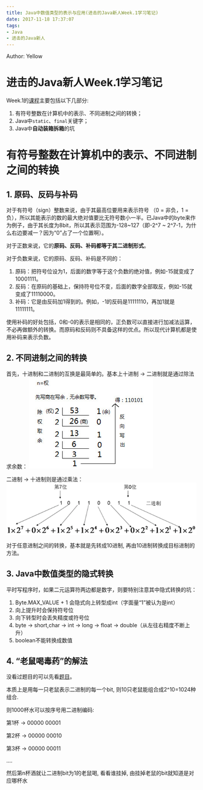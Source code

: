 ```yaml
---
title: Java中数值类型的表示与应用(进击的Java新人Week.1学习笔记)
date: 2017-11-18 17:37:07
tags:
- Java
- 进击的Java新人
---
```

Author: Yellow

# 进击的Java新人Week.1学习笔记
Week.1的[课程](https://zhuanlan.zhihu.com/p/24393775 "课程")主要包括以下几部分:
1. 有符号整数在计算机中的表示、不同进制之间的转换；
2. Java中`static`、`final`关键字；
3. Java中**自动装箱拆箱**的坑

# 有符号整数在计算机中的表示、不同进制之间的转换
## 1. 原码、反码与补码
对于有符号（sign）整数来说，由于其最高位要用来表示符号 （0 = 非负，1 = 负），所以其能表示的数的最大绝对值要比无符号数小一半。已Java中的byte来作为例子，由于其长度为8bit，所以其表示范围为-128~127（即-2^7 ~ 2^7-1，为什么右边要减一？因为“0”占了一个位置啊）。

对于正数来说，它的**原码、反码、补码都等于其二进制形式**。

对于负数来说，它的原码、反码、补码是不同的：
1. 原码：把符号位设为1，后面的数字等于这个负数的绝对值，例如-15就变成了10001111。
2. 反码：在原码的基础上，保持符号位不变，后面的数字全部取反，例如-15就变成了11110000。
3. 补码：它是由反码加1得到的。例如，-1的反码是11111110，再加1就是11111111。

使用补码的好处包括，0和-0的表示是相同的，正负数可以直接进行加减法运算，不必再做额外的转换。而原码和反码则不具备这样的优点。所以现代计算机都是使用补码来表示负数。

## 2. 不同进制之间的转换
首先，十进制和二进制的互换是最简单的。基本上十进制 -> 二进制就是通过除法求余数：
![](https://raw.githubusercontent.com/ouriris/ouriris.github.io/hexo/source/uploads/2017-11-27/Oct2Bin.jpg)

二进制 -> 十进制则是通过乘法：
![](https://raw.githubusercontent.com/ouriris/ouriris.github.io/hexo/source/uploads/2017-11-27/Bin2Oct.png)

对于任意进制之间的转换，基本就是先转成10进制, 再由10进制转换成目标进制的方法。

## 3. Java中数值类型的隐式转换
平时写程序时，如果二元运算符两边都是数字，则要特别注意其中隐式转换的坑：
1. Byte.MAX_VALUE + 1 会隐式向上转型成int（字面量“1”被认为是int）
2. 向上提升时会保持符号位
3. 向下转型时会丢失精度或符号位
4. byte -> short,char → int → long → float → double（从左往右精度不断上升）
5. boolean不能转换成数值

## 4. “老鼠喝毒药”的解法
没看过题目的可以先看[题目](https://zhuanlan.zhihu.com/p/24351902 "题目")。

本质上是用每一只老鼠表示二进制的每一个bit, 则10只老鼠能组合成2^10=1024种组合.

则1000杯水可以按序号用二进制编码: 

第1杯 -> 00000 00001

第2杯 -> 00000 00010

第3杯 -> 00000 00011

....

然后第n杯酒就让二进制bit为1的老鼠喝, 看看谁挂掉, 由挂掉老鼠的bit就知道是对应哪杯水



